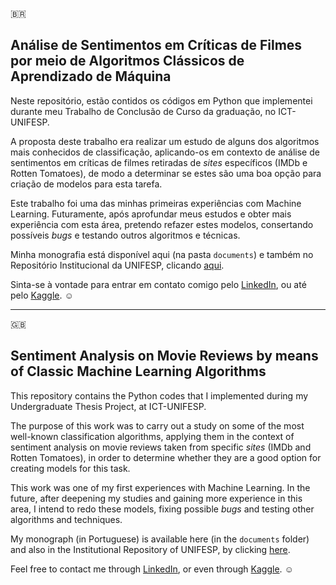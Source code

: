 :brazil:
## Análise de Sentimentos em Críticas de Filmes por meio de Algoritmos Clássicos de Aprendizado de Máquina

Neste repositório, estão contidos os códigos em Python que implementei durante meu Trabalho de Conclusão de Curso da graduação, no ICT-UNIFESP.

A proposta deste trabalho era realizar um estudo de alguns dos algoritmos mais conhecidos de classificação, aplicando-os em contexto de análise de sentimentos em críticas de filmes retiradas de _sites_ específicos (IMDb e Rotten Tomatoes), de modo a determinar se estes são uma boa opção para criação de modelos para esta tarefa.

Este trabalho foi uma das minhas primeiras experiências com Machine Learning. Futuramente, após aprofundar meus estudos e obter mais experiência com esta área, pretendo refazer estes modelos, consertando possíveis _bugs_ e testando outros algoritmos e técnicas.

Minha monografia está disponível aqui (na pasta `documents`) e também no Repositório Institucional da UNIFESP, clicando [aqui](http://repositorio.unifesp.br/handle/11600/51919).

Sinta-se à vontade para entrar em contato comigo pelo [LinkedIn](https://www.linkedin.com/in/ana-julia-bellini/), ou até pelo [Kaggle](https://www.kaggle.com/anajbellini). :relaxed:

---

:uk:
## Sentiment Analysis on Movie Reviews by means of Classic Machine Learning Algorithms

This repository contains the Python codes that I implemented during my Undergraduate Thesis Project, at ICT-UNIFESP.

The purpose of this work was to carry out a study on some of the most well-known classification algorithms, applying them in the context of sentiment analysis on movie reviews taken from specific _sites_ (IMDb and Rotten Tomatoes), in order to determine whether they are a good option for creating models for this task.

This work was one of my first experiences with Machine Learning. In the future, after deepening my studies and gaining more experience in this area, I intend to redo these models, fixing possible _bugs_ and testing other algorithms and techniques.

My monograph (in Portuguese) is available here (in the `documents` folder) and also in the Institutional Repository of UNIFESP, by clicking [here](http://repositorio.unifesp.br/handle/11600/51919).

Feel free to contact me through [LinkedIn](https://www.linkedin.com/in/ana-julia-bellini/), or even through [Kaggle](https://www.kaggle.com/anajbellini). :relaxed:
